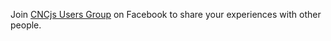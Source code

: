 Join [CNCjs Users Group]( https://www.facebook.com/groups/444622459677590/) on Facebook to share your experiences with other people.